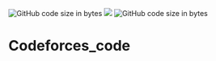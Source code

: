 ![GitHub code size in bytes](https://img.shields.io/github/languages/code-size/Rishi-Mohan/Codeforces_code?style=plastic) 
![](https://img.shields.io/badge/C%2B%2B-c%2B%2B17-brightgreen)
![GitHub code size in bytes](https://img.shields.io/github/languages/code-size/Rishi-Mohan/Codeforces_code?style=plastic)
# Codeforces_code
